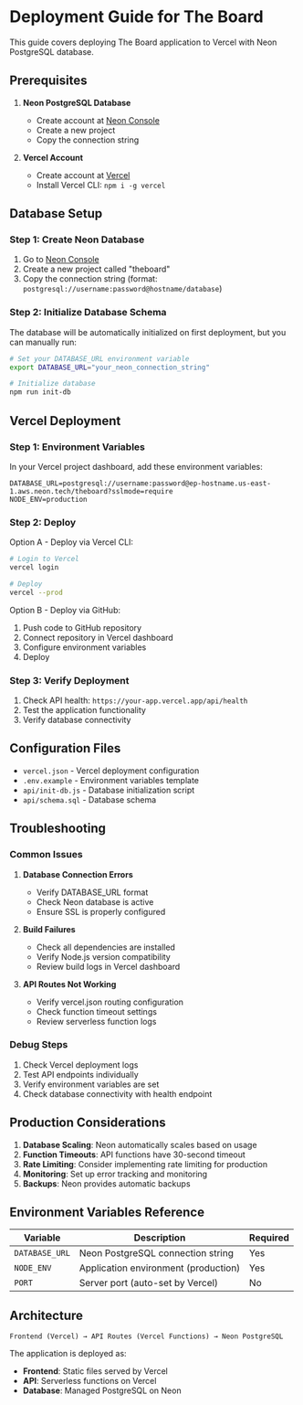 # Deployment Guide for The Board

This guide covers deploying The Board application to Vercel with Neon PostgreSQL database.

## Prerequisites

1. **Neon PostgreSQL Database**
   - Create account at [Neon Console](https://console.neon.tech/)
   - Create a new project
   - Copy the connection string

2. **Vercel Account**
   - Create account at [Vercel](https://vercel.com/)
   - Install Vercel CLI: `npm i -g vercel`

## Database Setup

### Step 1: Create Neon Database

1. Go to [Neon Console](https://console.neon.tech/)
2. Create a new project called "theboard"
3. Copy the connection string (format: `postgresql://username:password@hostname/database`)

### Step 2: Initialize Database Schema

The database will be automatically initialized on first deployment, but you can manually run:

```bash
# Set your DATABASE_URL environment variable
export DATABASE_URL="your_neon_connection_string"

# Initialize database
npm run init-db
```

## Vercel Deployment

### Step 1: Environment Variables

In your Vercel project dashboard, add these environment variables:

```
DATABASE_URL=postgresql://username:password@ep-hostname.us-east-1.aws.neon.tech/theboard?sslmode=require
NODE_ENV=production
```

### Step 2: Deploy

Option A - Deploy via Vercel CLI:
```bash
# Login to Vercel
vercel login

# Deploy
vercel --prod
```

Option B - Deploy via GitHub:
1. Push code to GitHub repository
2. Connect repository in Vercel dashboard
3. Configure environment variables
4. Deploy

### Step 3: Verify Deployment

1. Check API health: `https://your-app.vercel.app/api/health`
2. Test the application functionality
3. Verify database connectivity

## Configuration Files

- `vercel.json` - Vercel deployment configuration
- `.env.example` - Environment variables template
- `api/init-db.js` - Database initialization script
- `api/schema.sql` - Database schema

## Troubleshooting

### Common Issues

1. **Database Connection Errors**
   - Verify DATABASE_URL format
   - Check Neon database is active
   - Ensure SSL is properly configured

2. **Build Failures**
   - Check all dependencies are installed
   - Verify Node.js version compatibility
   - Review build logs in Vercel dashboard

3. **API Routes Not Working**
   - Verify vercel.json routing configuration
   - Check function timeout settings
   - Review serverless function logs

### Debug Steps

1. Check Vercel deployment logs
2. Test API endpoints individually
3. Verify environment variables are set
4. Check database connectivity with health endpoint

## Production Considerations

1. **Database Scaling**: Neon automatically scales based on usage
2. **Function Timeouts**: API functions have 30-second timeout
3. **Rate Limiting**: Consider implementing rate limiting for production
4. **Monitoring**: Set up error tracking and monitoring
5. **Backups**: Neon provides automatic backups

## Environment Variables Reference

| Variable | Description | Required |
|----------|-------------|----------|
| `DATABASE_URL` | Neon PostgreSQL connection string | Yes |
| `NODE_ENV` | Application environment (production) | Yes |
| `PORT` | Server port (auto-set by Vercel) | No |

## Architecture

```
Frontend (Vercel) → API Routes (Vercel Functions) → Neon PostgreSQL
```

The application is deployed as:
- **Frontend**: Static files served by Vercel
- **API**: Serverless functions on Vercel
- **Database**: Managed PostgreSQL on Neon